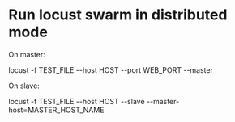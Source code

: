 Run locust swarm in distributed mode
====================================

On master:

   locust -f TEST_FILE --host HOST --port WEB_PORT --master 

On slave:

   locust -f TEST_FILE --host HOST --slave --master-host=MASTER_HOST_NAME
